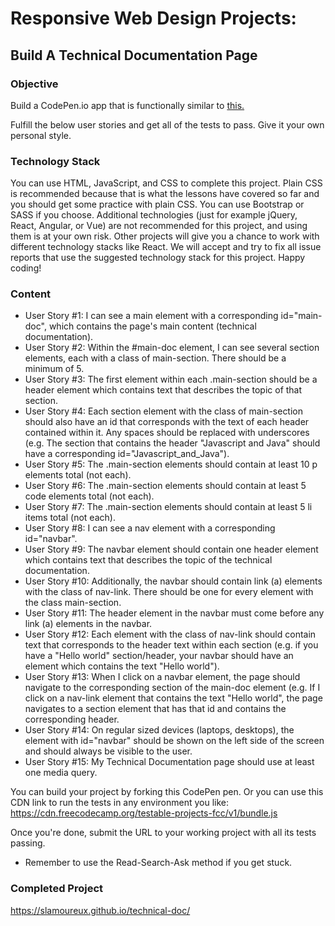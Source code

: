 # Responsive Web Design Projects:
## Build A Technical Documentation Page

### Objective

Build a CodePen.io app that is functionally similar to [this.](https://codepen.io/freeCodeCamp/full/NdrKKL)

Fulfill the below user stories and get all of the tests to pass. Give it your own personal style.

### Technology Stack

You can use HTML, JavaScript, and CSS to complete this project. Plain CSS is recommended because that is what the lessons have covered so far and you should get some practice with plain CSS. You can use Bootstrap or SASS if you choose. Additional technologies (just for example jQuery, React, Angular, or Vue) are not recommended for this project, and using them is at your own risk. Other projects will give you a chance to work with different technology stacks like React. We will accept and try to fix all issue reports that use the suggested technology stack for this project. Happy coding!

### Content
- User Story #1: I can see a main element with a corresponding id="main-doc", which contains the page's main content (technical documentation).
- User Story #2: Within the #main-doc element, I can see several section elements, each with a class of main-section. There should be a minimum of 5.
- User Story #3: The first element within each .main-section should be a header element which contains text that describes the topic of that section.
- User Story #4: Each section element with the class of main-section should also have an id that corresponds with the text of each header contained within it. Any spaces should be replaced with underscores (e.g. The section that contains the header "Javascript and Java" should have a corresponding id="Javascript_and_Java").
- User Story #5: The .main-section elements should contain at least 10 p elements total (not each).
- User Story #6: The .main-section elements should contain at least 5 code elements total (not each).
- User Story #7: The .main-section elements should contain at least 5 li items total (not each).
- User Story #8: I can see a nav element with a corresponding id="navbar".
- User Story #9: The navbar element should contain one header element which contains text that describes the topic of the technical documentation.
- User Story #10: Additionally, the navbar should contain link (a) elements with the class of nav-link. There should be one for every element with the class main-section.
- User Story #11: The header element in the navbar must come before any link (a) elements in the navbar.
- User Story #12: Each element with the class of nav-link should contain text that corresponds to the header text within each section (e.g. if you have a "Hello world" section/header, your navbar should have an element which contains the text "Hello world").
- User Story #13: When I click on a navbar element, the page should navigate to the corresponding section of the main-doc element (e.g. If I click on a nav-link element that contains the text "Hello world", the page navigates to a section element that has that id and contains the corresponding header.
- User Story #14: On regular sized devices (laptops, desktops), the element with id="navbar" should be shown on the left side of the screen and should always be visible to the user.
- User Story #15: My Technical Documentation page should use at least one media query.

You can build your project by forking this CodePen pen. Or you can use this CDN link to run the tests in any environment you like: https://cdn.freecodecamp.org/testable-projects-fcc/v1/bundle.js

Once you're done, submit the URL to your working project with all its tests passing.
- Remember to use the Read-Search-Ask method if you get stuck.

### Completed Project
https://slamoureux.github.io/technical-doc/